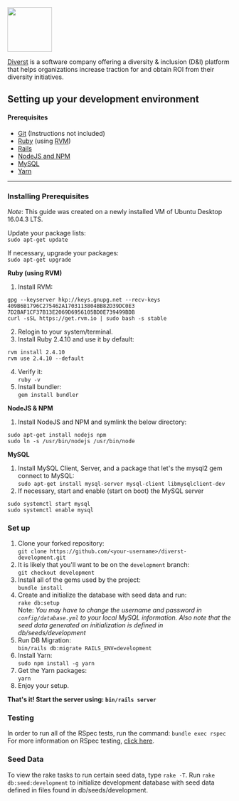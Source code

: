 <img src="https://s3.amazonaws.com/diverst-public/images/diverst.png" height="100" width="100" />

[Diverst](https://diverst.com/) is a software company offering a diversity & inclusion (D&I) platform that helps organizations increase traction for and obtain ROI from their diversity initiatives.


## Setting up your development environment

#### Prerequisites
- [Git](https://git-scm.com/) (Instructions not included)
- [Ruby](https://www.ruby-lang.org/en/) (using [RVM](https://rvm.io/))
- [Rails](http://rubyonrails.org/)
- [NodeJS and NPM](https://nodejs.org/en/)
- [MySQL](https://www.mysql.com/)
- [Yarn](https://yarnpkg.com/en/)

---

### Installing Prerequisites
*Note*: This guide was created on a newly installed VM of Ubuntu Desktop 16.04.3 LTS.  

Update your package lists:  
`sudo apt-get update`  

If necessary, upgrade your packages:  
`sudo apt-get upgrade`

**Ruby (using RVM)**
1. Install RVM:  
```
gpg --keyserver hkp://keys.gnupg.net --recv-keys 409B6B1796C275462A1703113804BB82D39DC0E3 7D2BAF1CF37B13E2069D6956105BD0E739499BDB
curl -sSL https://get.rvm.io | sudo bash -s stable
```
2. Relogin to your system/terminal.  
3. Install Ruby 2.4.10 and use it by default:  
```
rvm install 2.4.10
rvm use 2.4.10 --default
```
4. Verify it:  
`ruby -v`
5. Install bundler:  
`gem install bundler`

**NodeJS & NPM**
1. Install NodeJS and NPM and symlink the below directory:  
```
sudo apt-get install nodejs npm
sudo ln -s /usr/bin/nodejs /usr/bin/node
```

**MySQL**
1. Install MySQL Client, Server, and a package that let's the mysql2 gem connect to MySQL:  
`sudo apt-get install mysql-server mysql-client libmysqlclient-dev`
2. If necessary, start and enable (start on boot) the MySQL server
```
sudo systemctl start mysql
sudo systemctl enable mysql
```

### Set up

1. Clone your forked repository:  
`git clone https://github.com/<your-username>/diverst-development.git`  
2. It is likely that you'll want to be on the `development` branch:  
`git checkout development`  
3. Install all of the gems used by the project:  
`bundle install`
4. Create and initialize the database with seed data and run:  
`rake db:setup`  
Note: *You may have to change the username and password in `config/database.yml` to your local MySQL information. Also note
that the seed data generated on initialization is defined in db/seeds/development*
5. Run DB Migration:  
`bin/rails db:migrate RAILS_ENV=development`
6. Install Yarn:  
`sudo npm install -g yarn`
7. Get the Yarn packages:  
`yarn`
8. Enjoy your setup.

**That's it! Start the server using: `bin/rails server`**  

### Testing
In order to run all of the RSpec tests, run the command: `bundle exec rspec`  
For more information on RSpec testing, [click here](https://github.com/rspec/rspec-rails).

### Seed Data
To view the rake tasks to run certain seed data, type `rake -T`.
Run `rake db:seed:development` to initialize development database with seed data defined in files found in db/seeds/development.
